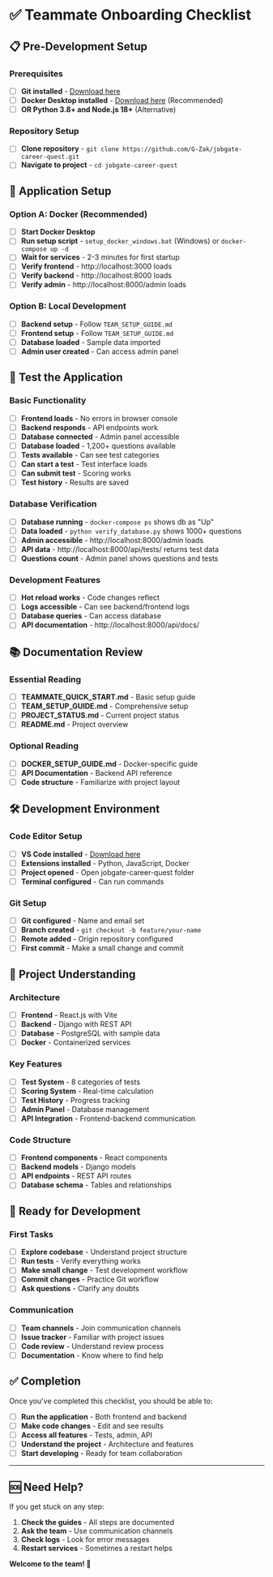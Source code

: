# ✅ Teammate Onboarding Checklist

## 📋 Pre-Development Setup

### Prerequisites
- [ ] **Git installed** - [Download here](https://git-scm.com/downloads)
- [ ] **Docker Desktop installed** - [Download here](https://www.docker.com/products/docker-desktop/) (Recommended)
- [ ] **OR Python 3.8+ and Node.js 18+** (Alternative)

### Repository Setup
- [ ] **Clone repository** - `git clone https://github.com/G-Zak/jobgate-career-quest.git`
- [ ] **Navigate to project** - `cd jobgate-career-quest`

## 🚀 Application Setup

### Option A: Docker (Recommended)
- [ ] **Start Docker Desktop**
- [ ] **Run setup script** - `setup_docker_windows.bat` (Windows) or `docker-compose up -d`
- [ ] **Wait for services** - 2-3 minutes for first startup
- [ ] **Verify frontend** - http://localhost:3000 loads
- [ ] **Verify backend** - http://localhost:8000 loads
- [ ] **Verify admin** - http://localhost:8000/admin loads

### Option B: Local Development
- [ ] **Backend setup** - Follow `TEAM_SETUP_GUIDE.md`
- [ ] **Frontend setup** - Follow `TEAM_SETUP_GUIDE.md`
- [ ] **Database loaded** - Sample data imported
- [ ] **Admin user created** - Can access admin panel

## 🧪 Test the Application

### Basic Functionality
- [ ] **Frontend loads** - No errors in browser console
- [ ] **Backend responds** - API endpoints work
- [ ] **Database connected** - Admin panel accessible
- [ ] **Database loaded** - 1,200+ questions available
- [ ] **Tests available** - Can see test categories
- [ ] **Can start a test** - Test interface loads
- [ ] **Can submit test** - Scoring works
- [ ] **Test history** - Results are saved

### Database Verification
- [ ] **Database running** - `docker-compose ps` shows db as "Up"
- [ ] **Data loaded** - `python verify_database.py` shows 1000+ questions
- [ ] **Admin accessible** - http://localhost:8000/admin loads
- [ ] **API data** - http://localhost:8000/api/tests/ returns test data
- [ ] **Questions count** - Admin panel shows questions and tests

### Development Features
- [ ] **Hot reload works** - Code changes reflect
- [ ] **Logs accessible** - Can see backend/frontend logs
- [ ] **Database queries** - Can access database
- [ ] **API documentation** - http://localhost:8000/api/docs/

## 📚 Documentation Review

### Essential Reading
- [ ] **TEAMMATE_QUICK_START.md** - Basic setup guide
- [ ] **TEAM_SETUP_GUIDE.md** - Comprehensive setup
- [ ] **PROJECT_STATUS.md** - Current project status
- [ ] **README.md** - Project overview

### Optional Reading
- [ ] **DOCKER_SETUP_GUIDE.md** - Docker-specific guide
- [ ] **API Documentation** - Backend API reference
- [ ] **Code structure** - Familiarize with project layout

## 🛠️ Development Environment

### Code Editor Setup
- [ ] **VS Code installed** - [Download here](https://code.visualstudio.com/)
- [ ] **Extensions installed** - Python, JavaScript, Docker
- [ ] **Project opened** - Open jobgate-career-quest folder
- [ ] **Terminal configured** - Can run commands

### Git Setup
- [ ] **Git configured** - Name and email set
- [ ] **Branch created** - `git checkout -b feature/your-name`
- [ ] **Remote added** - Origin repository configured
- [ ] **First commit** - Make a small change and commit

## 🎯 Project Understanding

### Architecture
- [ ] **Frontend** - React.js with Vite
- [ ] **Backend** - Django with REST API
- [ ] **Database** - PostgreSQL with sample data
- [ ] **Docker** - Containerized services

### Key Features
- [ ] **Test System** - 8 categories of tests
- [ ] **Scoring System** - Real-time calculation
- [ ] **Test History** - Progress tracking
- [ ] **Admin Panel** - Database management
- [ ] **API Integration** - Frontend-backend communication

### Code Structure
- [ ] **Frontend components** - React components
- [ ] **Backend models** - Django models
- [ ] **API endpoints** - REST API routes
- [ ] **Database schema** - Tables and relationships

## 🚀 Ready for Development

### First Tasks
- [ ] **Explore codebase** - Understand project structure
- [ ] **Run tests** - Verify everything works
- [ ] **Make small change** - Test development workflow
- [ ] **Commit changes** - Practice Git workflow
- [ ] **Ask questions** - Clarify any doubts

### Communication
- [ ] **Team channels** - Join communication channels
- [ ] **Issue tracker** - Familiar with project issues
- [ ] **Code review** - Understand review process
- [ ] **Documentation** - Know where to find help

## ✅ Completion

Once you've completed this checklist, you should be able to:
- [ ] **Run the application** - Both frontend and backend
- [ ] **Make code changes** - Edit and see results
- [ ] **Access all features** - Tests, admin, API
- [ ] **Understand the project** - Architecture and features
- [ ] **Start developing** - Ready for team collaboration

---

## 🆘 Need Help?

If you get stuck on any step:
1. **Check the guides** - All steps are documented
2. **Ask the team** - Use communication channels
3. **Check logs** - Look for error messages
4. **Restart services** - Sometimes a restart helps

**Welcome to the team! 🎉**
